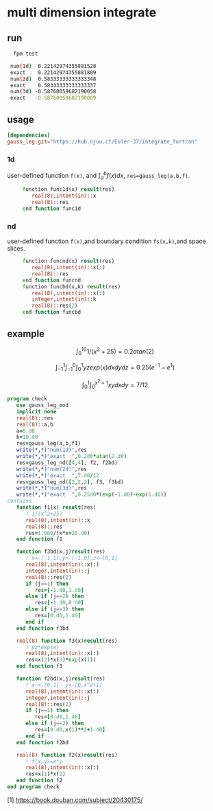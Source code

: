 # multi dimension integrate

## run

```sh
  fpm test
```

``` sh
 num(1d)  0.22142974355881528
 exact    0.22142974355881809
 num(2d)  0.58333333333333348
 exact    0.58333333333333337
 num(3d) -0.58760059682190058
 exact   -0.58760059682190069
```

## usage
``` toml
[dependencies]
gauss_leg.git="https://hub.njuu.cf/Euler-37/integrate_fortran"
```
### 1d

user-defined function `f(x)`, and $\int_a^b f(x) dx$, `res=gauss_leg(a,b,f)`.
``` fortran
     function func1d(x) result(res)
        real(8),intent(in)::x
        real(8)::res
     end function func1d
```

### nd

user-defined function `f(x)`,and boundary condition `fs(x,k)`,and space slices.

``` fortran
     function funcnd(x) result(res)
        real(8),intent(in)::x(:)
        real(8)::res
     end function funcnd
     function funcbd(x,k) result(res)
        real(8),intent(in)::x(:)
        integer,intent(in)::k
        real(8)::res(2)
     end function funcbd
```

## example

$$\int_0^{10}1/(x^2+25)=0.2atan(2)$$

$$\int_{-1}^{1}\int_{-1}^{0}\int_{0}^{1} yzexp(x)dxdydz=0.25(e^{-1}-e^{1})$$

$$\int_{0}^{1}\int_{0}^{x^2+1} xy dxdy=7/12$$

``` fortran
program check
   use gauss_leg_mod
   implicit none
   real(8)::res
   real(8)::a,b
   a=0.d0
   b=10.d0
   res=gauss_leg(a,b,f1)
   write(*,*)"num(1d)",res
   write(*,*)"exact  ",0.2d0*atan(2.d0)
   res=gauss_leg_nd([4,4], f2, f2bd)
   write(*,*)"num(2d)",res
   write(*,*)"exact  ",7.d0/12
   res=gauss_leg_nd([2,2,2], f3, f3bd)
   write(*,*)"num(3d)",res
   write(*,*)"exact  ",0.25d0*(exp(-1.d0)-exp(1.d0))
contains
   function f1(x) result(res)
      ! 1/(x^2+25)
      real(8),intent(in)::x
      real(8)::res
      res=1.0d0/(x*x+25.d0)
   end function f1

   function f3bd(x,j)result(res)
      ! x<-[-1,1],y<-[-1,0],z<-[0,1]
      real(8),intent(in)::x(:)
      integer,intent(in)::j
      real(8)::res(2)
      if (j==1) then
         res=[-1.d0,1.d0]
      else if (j==2) then
         res=[-1.d0,0.d0]
      else if (j==3) then
         res=[0.d0,1.d0]
      end if
   end function f3bd

   real(8) function f3(x)result(res)
      ! yz*exp(x)
      real(8),intent(in)::x(:)
      res=x(2)*x(3)*exp(x(1))
   end function f3

   function f2bd(x,j)result(res)
      ! x <-[0,1]  y<-[0,x^2+1]
      real(8),intent(in)::x(:)
      integer,intent(in)::j
      real(8)::res(2)
      if (j==1) then
         res=[0.d0,1.d0]
      else if (j==2) then
         res=[0.d0,x(1)**2+1.d0]
      end if
   end function f2bd

   real(8) function f2(x)result(res)
      ! f(x,y)=x*y
      real(8),intent(in)::x(:)
      res=x(1)*x(2)
   end function f2
end program check
```



[1] https://book.douban.com/subject/20430175/
